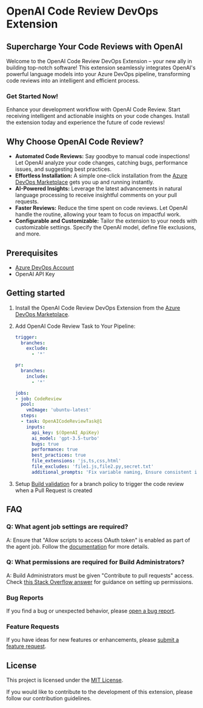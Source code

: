 # OpenAI Code Review DevOps Extension

## Supercharge Your Code Reviews with OpenAI

Welcome to the OpenAI Code Review DevOps Extension – your new ally in building top-notch software! This extension seamlessly integrates OpenAI's powerful language models into your Azure DevOps pipeline, transforming code reviews into an intelligent and efficient process.

### Get Started Now!

Enhance your development workflow with OpenAI Code Review. Start receiving intelligent and actionable insights on your code changes. Install the extension today and experience the future of code reviews!

## Why Choose OpenAI Code Review?

- **Automated Code Reviews:** Say goodbye to manual code inspections! Let OpenAI analyze your code changes, catching bugs, performance issues, and suggesting best practices.
- **Effortless Installation:** A simple one-click installation from the [Azure DevOps Marketplace](https://marketplace.visualstudio.com/azuredevops) gets you up and running instantly.
- **AI-Powered Insights:** Leverage the latest advancements in natural language processing to receive insightful comments on your pull requests.
- **Faster Reviews:** Reduce the time spent on code reviews. Let OpenAI handle the routine, allowing your team to focus on impactful work.
- **Configurable and Customizable:** Tailor the extension to your needs with customizable settings. Specify the OpenAI model, define file exclusions, and more.

## Prerequisites

- [Azure DevOps Account](https://dev.azure.com/)
- OpenAI API Key

## Getting started

1. Install the OpenAI Code Review DevOps Extension from the [Azure DevOps Marketplace](https://marketplace.visualstudio.com/azuredevops).
2. Add OpenAI Code Review Task to Your Pipeline:

   ```yaml
   trigger:
     branches:
       exclude:
         - '*'

   pr:
     branches:
       include:
         - '*'

   jobs:
   - job: CodeReview
     pool:
       vmImage: 'ubuntu-latest'
     steps:
     - task: OpenAICodeReviewTask@1
       inputs:
         api_key: $(OpenAI_ApiKey)
         ai_model: 'gpt-3.5-turbo'
         bugs: true
         performance: true
         best_practices: true
         file_extensions: 'js,ts,css,html'
         file_excludes: 'file1.js,file2.py,secret.txt'
         additional_prompts: 'Fix variable naming, Ensure consistent indentation, Review error handling approach'`
   
3. Setup [Build validation](https://learn.microsoft.com/en-us/azure/devops/repos/git/branch-policies?view=azure-devops&tabs=browser#build-validation) for a branch policy to trigger the code review when a Pull Request is created

## FAQ

### Q: What agent job settings are required?

A: Ensure that "Allow scripts to access OAuth token" is enabled as part of the agent job. Follow the [documentation](https://learn.microsoft.com/en-us/azure/devops/pipelines/build/options?view=azure-devops#allow-scripts-to-access-the-oauth-token) for more details.

### Q: What permissions are required for Build Administrators?

A: Build Administrators must be given "Contribute to pull requests" access. Check [this Stack Overflow answer](https://stackoverflow.com/a/57985733) for guidance on setting up permissions.

### Bug Reports

If you find a bug or unexpected behavior, please [open a bug report](https://github.com/a1dancole/openai-code-review/issues/new?assignees=&labels=bug&template=bug_report.md&title=).

### Feature Requests

If you have ideas for new features or enhancements, please [submit a feature request](https://github.com/a1dancole/openai-code-review/issues/new?assignees=&labels=enhancement&template=feature_request.md&title=).

## License

This project is licensed under the [MIT License](LICENSE).

If you would like to contribute to the development of this extension, please follow our contribution guidelines.

